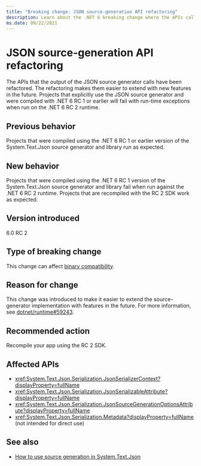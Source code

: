 ```yaml
---
title: "Breaking change: JSON source-generation API refactoring"
description: Learn about the .NET 6 breaking change where the APIs called by JSON source generator output were refactored.
ms.date: 09/22/2021
---
```

# JSON source-generation API refactoring

The APIs that the output of the JSON source generator calls have been refactored. The refactoring makes them easier to extend with new features in the future. Projects that explicitly use the JSON source generator and were compiled with .NET 6 RC 1 or earlier will fail with run-time exceptions when run on the .NET 6 RC 2 runtime.

## Previous behavior

Projects that were compiled using the .NET 6 RC 1 or earlier version of the System.Text.Json source generator and library run as expected.

## New behavior

Projects that were compiled using the .NET 6 RC 1 version of the System.Text.Json source generator and library fail when run against the .NET 6 RC 2 runtime. Projects that are recompiled with the RC 2 SDK work as expected.

## Version introduced

6.0 RC 2

## Type of breaking change

This change can affect [binary compatibility](../../categories.md#binary-compatibility).

## Reason for change

This change was introduced to make it easier to extend the source-generator implementation with features in the future. For more information, see [dotnet/runtime#59243](https://github.com/dotnet/runtime/pull/59243).

## Recommended action

Recompile your app using the RC 2 SDK.

## Affected APIs

- <xref:System.Text.Json.Serialization.JsonSerializerContext?displayProperty=fullName>
- <xref:System.Text.Json.Serialization.JsonSerializableAttribute?displayProperty=fullName>
- <xref:System.Text.Json.Serialization.JsonSourceGenerationOptionsAttribute?displayProperty=fullName>
- <xref:System.Text.Json.Serialization.Metadata?displayProperty=fullName> (not intended for direct use)

## See also

- [How to use source generation in System.Text.Json](../../../../standard/serialization/system-text-json/source-generation.md)
